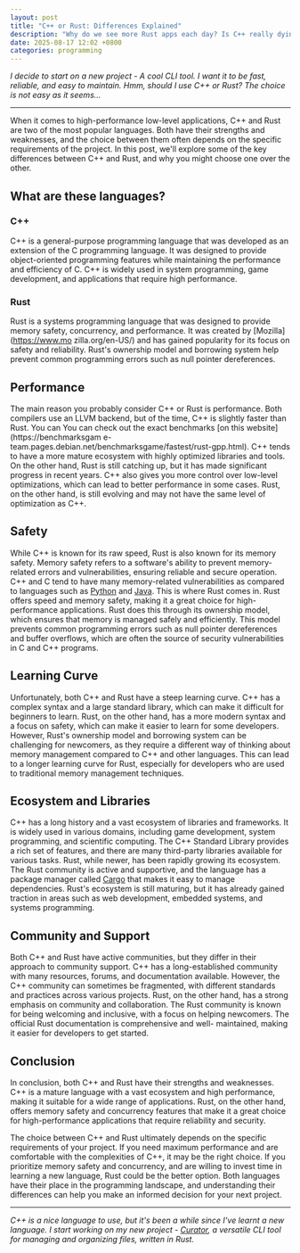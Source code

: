 ```yaml
---
layout: post
title: "C++ or Rust: Differences Explained"
description: "Why do we see more Rust apps each day? Is C++ really dying?"
date: 2025-08-17 12:02 +0800
categories: programming
---
```


_I decide to start on a new project - A cool CLI tool. I want it to_
_be fast, reliable, and easy to maintain. Hmm, should I use C++ or Rust? The_
_choice is not easy as it seems..._

---

When it comes to high-performance low-level applications, C++ and Rust are two
of the most popular languages. Both have their strengths and weaknesses, and the
choice between them often depends on the specific requirements of the project.
In this post, we'll explore some of the key differences between C++ and Rust,
and why you might choose one over the other.

## What are these languages?

### C++

C++ is a general-purpose programming language that was developed as an extension
of the C programming language. It was designed to provide object-oriented
programming features while maintaining the performance and efficiency of C. C++
is widely used in system programming, game development, and applications that
require high performance.

### Rust

Rust is a systems programming language that was designed to provide memory
safety, concurrency, and performance. It was created by [Mozilla](https://www.mo
zilla.org/en-US/) and has gained popularity for its focus on safety and
reliability. Rust's ownership model and borrowing system help prevent common
programming errors such as null pointer dereferences.

## Performance

The main reason you probably consider C++ or Rust is performance. Both compilers
use an LLVM backend, but of the time, C++ is slightly faster than Rust. You can
You can check out the exact benchmarks [on this website](https://benchmarksgam
e-team.pages.debian.net/benchmarksgame/fastest/rust-gpp.html). C++ tends to have
a more mature ecosystem with highly optimized libraries and tools. On the other
hand, Rust is still catching up, but it has made significant
progress in recent years. C++ also gives you more control over low-level
optimizations, which can lead to better performance in some cases. Rust, on
the other hand, is still evolving and may not have the same level of
optimization as C++.

## Safety

While C++ is known for its raw speed, Rust is also known for its memory safety.
Memory safety refers to a software's ability to prevent memory-related errors
and vulnerabilities, ensuring reliable and secure operation. C++ and C tend to
have many memory-related vulnerabilities as compared to languages such as
[Python](https://www.python.org/) and [Java](https://www.java.com/en/). This is
where Rust comes in. Rust offers speed and memory safety, making it a great
choice for high-performance applications. Rust does this through its ownership
model, which ensures that memory is managed safely and efficiently. This model
prevents common programming errors such as null pointer dereferences and buffer
overflows, which are often the source of security vulnerabilities in C and C++
programs.

## Learning Curve

Unfortunately, both C++ and Rust have a steep learning curve. C++ has a complex
syntax and a large standard library, which can make it difficult for beginners
to learn. Rust, on the other hand, has a more modern syntax and a focus on
safety, which can make it easier to learn for some developers. However, Rust's
ownership model and borrowing system can be challenging for newcomers, as they
require a different way of thinking about memory management compared to C++ and
other languages. This can lead to a longer learning curve for Rust, especially
for developers who are used to traditional memory management techniques.

## Ecosystem and Libraries

C++ has a long history and a vast ecosystem of libraries and frameworks. It is
widely used in various domains, including game development, system programming,
and scientific computing. The C++ Standard Library provides a rich set of
features, and there are many third-party libraries available for various tasks.
Rust, while newer, has been rapidly growing its ecosystem. The Rust community is
active and supportive, and the language has a package manager called
[Cargo](https://crates.io) that makes it easy to manage dependencies. Rust's
ecosystem is still maturing, but it has already gained traction in areas such as
web development, embedded systems, and systems programming.

## Community and Support

Both C++ and Rust have active communities, but they differ in their approach to
community support. C++ has a long-established community with many resources,
forums, and documentation available. However, the C++ community can sometimes
be fragmented, with different standards and practices across various projects.
Rust, on the other hand, has a strong emphasis on community and collaboration.
The Rust community is known for being welcoming and inclusive, with a focus on
helping newcomers. The official Rust documentation is comprehensive and well-
maintained, making it easier for developers to get started.

## Conclusion

In conclusion, both C++ and Rust have their strengths and weaknesses. C++ is a
mature language with a vast ecosystem and high performance, making it suitable
for a wide range of applications. Rust, on the other hand, offers memory safety
and concurrency features that make it a great choice for high-performance
applications that require reliability and security.

The choice between C++ and Rust ultimately depends on the specific requirements
of your project. If you need maximum performance and are comfortable with the
complexities of C++, it may be the right choice. If you prioritize memory safety
and concurrency, and are willing to invest time in learning a new language,
Rust could be the better option. Both languages have their place in the
programming landscape, and understanding their differences can help you make an
informed decision for your next project.

---

_C++ is a nice language to use, but it's been a while since I've learnt a new_
_language. I start working on my new project -_
_[Curator](https://github.com/Saturnyx/curator), a versatile CLI tool for_
_managing and organizing files, written in Rust._
